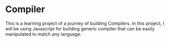 # Compiler
This is a learning project of a journey of building Compilers. In this project, I will be using Javascript for building generic compiler that can be easily manipulated to match any language.
